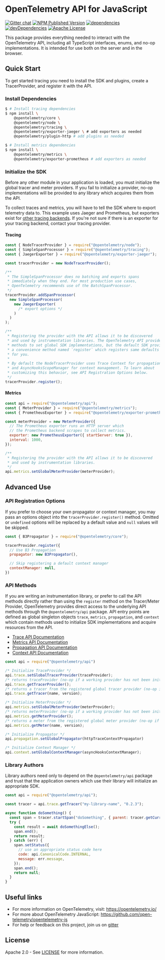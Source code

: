 # OpenTelemetry API for JavaScript
[![Gitter chat][gitter-image]][gitter-url]
[![NPM Published Version][npm-img]][npm-url]
[![dependencies][dependencies-image]][dependencies-url]
[![devDependencies][devDependencies-image]][devDependencies-url]
[![Apache License][license-image]][license-image]

This package provides everything needed to interact with the OpenTelemetry API, including all TypeScript interfaces, enums, and no-op implementations. It is intended for use both on the server and in the browser.

## Quick Start

To get started tracing you need to install the SDK and plugins, create a TracerProvider, and register it with the API.

### Install Dependencies

```sh
$ # Install tracing dependencies
$ npm install \
    @opentelemetry/core \
    @opentelemetry/node \
    @opentelemetry/tracing \
    @opentelemetry/exporter-jaeger \ # add exporters as needed
    @opentelemetry/plugin-http # add plugins as needed

$ # Install metrics dependencies
$ npm install \
    @opentelemetry/metrics \
    @opentelemetry/exporter-prometheus # add exporters as needed
```

### Initialize the SDK

Before any other module in your application is loaded, you must initialize the global tracer and meter providers. If you fail to initialize a provider, no-op implementations will be provided to any library which acquires them from the API.

To collect traces and metrics, you will have to tell the SDK where to export telemetry data to. This example uses Jaeger and Prometheus, but exporters exist for [other tracing backends][other-tracing-backends]. If you're not sure if there is an exporter for your tracing backend, contact your tracing provider.

#### Tracing

```javascript
const { NodeTracerProvider } = require("@opentelemetry/node");
const { SimpleSpanProcessor } = require("@opentelemetry/tracing");
const { JaegerExporter } = require("@opentelemetry/exporter-jaeger");

const tracerProvider = new NodeTracerProvider();

/**
 * The SimpleSpanProcessor does no batching and exports spans
 * immediately when they end. For most production use cases,
 * OpenTelemetry recommends use of the BatchSpanProcessor.
 */
tracerProvider.addSpanProcessor(
  new SimpleSpanProcessor(
    new JaegerExporter(
      /* export options */
    )
  )
);

/**
 * Registering the provider with the API allows it to be discovered
 * and used by instrumentation libraries. The OpenTelemetry API provides
 * methods to set global SDK implementations, but the default SDK provides
 * a convenience method named `register` which registers same defaults
 * for you.
 *
 * By default the NodeTracerProvider uses Trace Context for propagation
 * and AsyncHooksScopeManager for context management. To learn about
 * customizing this behavior, see API Registration Options below.
 */
tracerProvider.register();
```

#### Metrics

```javascript
const api = require("@opentelemetry/api");
const { MeterProvider } = require("@opentelemetry/metrics");
const { PrometheusExporter } = require("@opentelemetry/exporter-prometheus");

const meterProvider = new MeterProvider({
  // The Prometheus exporter runs an HTTP server which
  // the Prometheus backend scrapes to collect metrics.
  exporter: new PrometheusExporter({ startServer: true }),
  interval: 1000,
});

/**
 * Registering the provider with the API allows it to be discovered
 * and used by instrumentation libraries.
 */
api.metrics.setGlobalMeterProvider(meterProvider);
```

## Advanced Use
### API Registration Options

If you prefer to choose your own propagator or context manager, you may pass an options object into the `tracerProvider.register()` method. Omitted or `undefined` options will be replaced by a default value and `null` values will be skipped.

```javascript
const { B3Propagator } = require("@opentelemetry/core");

tracerProvider.register({
  // Use B3 Propagation
  propagator: new B3Propagator(),

  // Skip registering a default context manager
  contextManager: null,
})
```

### API Methods

If you are writing an instrumentation library, or prefer to call the API methods directly rather than using the `register` method on the Tracer/Meter Provider, OpenTelemetry provides direct access to the underlying API methods through the `@opentelemetry/api` package. API entry points are defined as global singleton objects `trace`, `metrics`, `propagation`, and `context` which contain methods used to initialize SDK implementations and acquire resources from the API.

- [Trace API Documentation][trace-api-docs]
- [Metrics API Documentation][metrics-api-docs]
- [Propagation API Documentation][propagation-api-docs]
- [Context API Documentation][context-api-docs]

```javascript
const api = require("@opentelemetry/api")

/* Initialize TraceProvider */
api.trace.setGlobalTracerProvider(traceProvider);
/* returns traceProvider (no-op if a working provider has not been initialized) */
api.trace.getTracerProvider();
/* returns a tracer from the registered global tracer provider (no-op if a working provider has not been initialized); */
api.trace.getTracer(name, version);

/* Initialize MeterProvider */
api.metrics.setGlobalMeterProvider(meterProvider);
/* returns meterProvider (no-op if a working provider has not been initialized) */
api.metrics.getMeterProvider();
/* returns a meter from the registered global meter provider (no-op if a working provider has not been initialized); */
api.metrics.getMeter(name, version);

/* Initialize Propagator */
api.propagation.setGlobalPropagator(httpTraceContextPropagator)

/* Initialize Context Manager */
api.context.setGlobalContextManager(asyncHooksContextManager);
```

### Library Authors

Library authors need only to depend on the `@opentelemetry/api` package and trust that the application owners which use their library will initialize an appropriate SDK.

```javascript
const api = require("@opentelemetry/api");

const tracer = api.trace.getTracer("my-library-name", "0.2.3");

async function doSomething() {
  const span = tracer.startSpan("doSomething", { parent: tracer.getCurrentSpan() });
  try {
    const result = await doSomethingElse();
    span.end();
    return result;
  } catch (err) {
    span.setStatus({
      // use an appropriate status code here
      code: api.CanonicalCode.INTERNAL,
      message: err.message,
    });
    span.end();
    return null;
  }
}
```


## Useful links
- For more information on OpenTelemetry, visit: <https://opentelemetry.io/>
- For more about OpenTelemetry JavaScript: <https://github.com/open-telemetry/opentelemetry-js>
- For help or feedback on this project, join us on [gitter][gitter-url]

## License

Apache 2.0 - See [LICENSE][license-url] for more information.

[gitter-image]: https://badges.gitter.im/open-telemetry/opentelemetry-js.svg
[gitter-url]: https://gitter.im/open-telemetry/opentelemetry-node?utm_source=badge&utm_medium=badge&utm_campaign=pr-badge&utm_content=badge
[license-url]: https://github.com/open-telemetry/opentelemetry-js/blob/master/LICENSE
[license-image]: https://img.shields.io/badge/license-Apache_2.0-green.svg?style=flat
[dependencies-image]: https://david-dm.org/open-telemetry/opentelemetry-js/status.svg?path=packages/opentelemetry-api
[dependencies-url]: https://david-dm.org/open-telemetry/opentelemetry-js?path=packages%2Fopentelemetry-api
[devDependencies-image]: https://david-dm.org/open-telemetry/opentelemetry-js/dev-status.svg?path=packages/opentelemetry-api
[devDependencies-url]: https://david-dm.org/open-telemetry/opentelemetry-js?path=packages%2Fopentelemetry-api&type=dev
[npm-url]: https://www.npmjs.com/package/@opentelemetry/api
[npm-img]: https://badge.fury.io/js/%40opentelemetry%2Fapi.svg

[trace-api-docs]: https://open-telemetry.github.io/opentelemetry-js/classes/traceapi.html
[metrics-api-docs]: https://open-telemetry.github.io/opentelemetry-js/classes/metricsapi.html
[propagation-api-docs]: https://open-telemetry.github.io/opentelemetry-js/classes/propagationapi.html
[context-api-docs]: https://open-telemetry.github.io/opentelemetry-js/classes/contextapi.html

[web]: https://github.com/open-telemetry/opentelemetry-js/tree/master/packages/opentelemetry-web
[tracing]: https://github.com/open-telemetry/opentelemetry-js/tree/master/packages/opentelemetry-tracing
[node]: https://github.com/open-telemetry/opentelemetry-js/tree/master/packages/opentelemetry-node
[metrics]: https://github.com/open-telemetry/opentelemetry-js/tree/master/packages/opentelemetry-metrics

[other-tracing-backends]: https://github.com/open-telemetry/opentelemetry-js#trace-exporters
